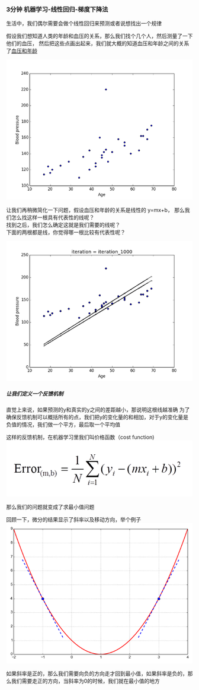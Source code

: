 ### 3分钟 机器学习-线性回归-梯度下降法


生活中，我们偶尔需要会做个线性回归来预测或者说想找出一个规律

假设我们想知道人类的年龄和血压的关系，那么我们找个几个人，然后测量了一下他们的血压， 然后把这些点画出起来，我们就大概的知道血压和年龄之间的关系了[血压和年龄](https://people.sc.fsu.edu/~jburkardt/datasets/regression/x03.txt)

![alt text](images/raw_plot.png)

让我们再稍微简化一下问题，假设血压和年龄的关系是线性的 y=mx+b，
那么我们怎么找这样一根具有代表性的线呢？  
找到之后，我们怎么确定这就是我们需要的线呢？  
下面的两根都是线，你觉得哪一根比较有代表性呢？  

![alt text](images/iteration_1000_regression.png)

##### 让我们定义一个反馈机制
直觉上来说，如果预测的y和真实的y之间的差距越小，那说明这根线越准确
为了确保反馈机制可以概括所有的点，我们把y的变化量的和相加，对于y的变化量是负值的情况，我们做一个平方，最后取一个平均值  

这样的反馈机制，在机器学习里我们叫价格函数（cost function)  
![cost_function](images/cost_function.png)

那么我们的问题就变成了求最小值问题

回顾一下，微分的结果显示了斜率以及移动方向，举个例子  
![cost_function](images/differentiate.png)

如果斜率是正的，那么我们需要向负的方向走才回到最小值，如果斜率是负的，那么我们需要走正的方向，当斜率为0的时候，我们就在最小值的地方



